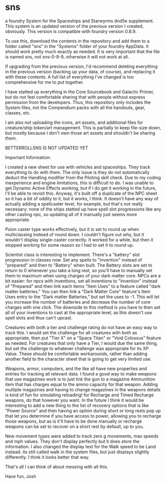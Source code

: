 # sns
a foundry System for the Spaceships and Starwyrms dnd5e supplement. This system is an updated version of the previous version I created, obviously. This version is compatible with foundry version 0.8.9.

To use this, download the contents in the repository and add them to a folder called "sns" in the "Systems" folder of your foundry AppData. It should work pretty much exactly as needed. It is very important that the file is named sns, not sns-0-8-9, otherwise it will not work at all. 

If upgrading from the previous version, I'd recommend deleting everything in the previous version (backing up your data, of course), and replacing it with these contents. A full list of everything I've changed is too comprehensive for me to put together. 

I have statted up everything in the Core Sourcebook and Galactic Primer, but do not feel comfortable sharing that with people without express permission from the developers. Thus, this repository only includes the System files, not the Compendium packs with all the handouts, gear, classes, etc. 

I am also not uploading the icons, art assets, and additional files for creature/ship token/art management. This is partially to keep file-size down, but mostly because I don't own those art assets and shouldn't be sharing them. 

BETTERROLLSNS IS NOT UPDATED YET

Important Information:

I created a new sheet for use with vehicles and spaceships. They track everything to do with them. The only issue is they do not automatically deduct the Handling modifier from the Piloting skill check. Due to my coding inexperience and engine limitations, this is difficult to do. I was unable to get Dynamic Active Effects working, but if I do get it working in the future, I'll be able to revisit this. Anyway, it's built off a duplicate of the NPC sheet so it has a bit of oddity to it, but it works, I think. It doesn't have any way of actually adding a spellcaster level, for example, but that's not really necessary: none of the ships statted up have spell slot progressions like any other casting npc, so updating all of it manually just seems more appropriate.

Psion caster type works effectively, but it is set to round up when multiclassing instead of round down. I couldn't figure out why, but it wouldn't display single-caster correctly. It worked for a while, but then it stopped working for some reason so I had to set it to round up. 

Scientist class is interesting to implement. There's a "battery" slot progression in classes now. Set any spells to "invention" instead of "prepared" and then to "Battery" when built. The Battery slots are set to return to 0 whenever you take a long rest, so you'll have to manually set them to maximum when using charges of your dark matter core. NPCs are a bit easier: for npcs with inventions, set all inventions to "Invention" instead of "Prepared" and then link each items "Item Uses" to a feature called "dark matter batteries." You can then link a "Dark Matter Core" feature's Item Uses entry to the "Dark matter Batteries," but set the uses to -1. This will let you increase the number of batteries and decrease the number of core charges with one click. The downside to this method is you have to then set all of your inventions to cast at the appropriate level, as this doesn't use spell slots and thus can't upcast. 

Creatures with both a tier and challenge rating do not have an easy way to track this. I would set the challenge for all creatures with both as appropriate, then put "Tier X" on a "Space Titan" or "Void Colossus" feature as needed. For creatures that only have a Tier, I would due the same thing, but set the challenge to whatever challenge was appropriate for its XP Value. These should be comfortable workarounds, rather than adding another field to the character sheet that is going to get very limited use. 

Weapons, armor, computers, and the like all have new properties and entries for tracking all relevant data. I found a good way to make weapons that use magazines work is to just link the gun to a magazine Ammunition item that has charges equal to the ammo capacity for that weapon. Adding multiple magazines and having to change magazines in the weapons details is kind of fun for simulating reloading! for Recharge and Timed Recharge weapons, do that however you want. In the future I think it would be interesting to add a new thing to the list of recovery options that is like "Power Source" and then having an option during short or long rests pop up that let you determine if you have access to power, allowing you to recharge those weapons, but as is it'll have to be done manually or recharge weapons can be set to recover on a short rest by default, up to you. 

New movement types were added to track zero g movements, max speeds and mph values. They don't display perfectly but it does store the information. I also changed the display text for the Walk speed to be Land instead. its still called walk in the system files, but just displays slightly differently. I think it looks better that way. 

That's all I can think of about messing with all this. 

Have fun, Josh
